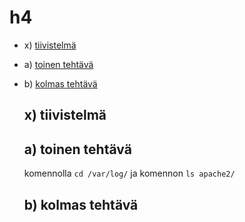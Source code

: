 # h4

- x) [tiivistelmä](https://github.com/syjaka/Linux-Palvelimet-2024/edit/main/h4.md#x-tiivistelmä)
- a) [toinen tehtävä](https://github.com/syjaka/Linux-Palvelimet-2024/edit/main/h4.md#a-toinen-tehtävä)
- b) [kolmas tehtävä](https://github.com/syjaka/Linux-Palvelimet-2024/edit/main/h4.md#b-kolmas-tehtävä)

  ## x) tiivistelmä




































  ## a) toinen tehtävä

   komennolla `cd /var/log/` ja komennon `ls apache2/`




  ## b) kolmas tehtävä
